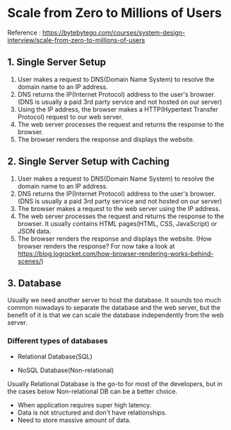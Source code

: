 # Scale from Zero to Millions of Users

Reference : https://bytebytego.com/courses/system-design-interview/scale-from-zero-to-millions-of-users

## 1. Single Server Setup

1. User makes a request to DNS(Domain Name System) to resolve the domain name to an IP address.
2. DNS returns the IP(Internet Protocol) address to the user's browser. (DNS is usually a paid 3rd party service and not hosted on our server)
3. Using the IP address, the browser makes a HTTP(Hypertext Transfer Protocol) request to our web server.
4. The web server processes the request and returns the response to the browser.
5. The browser renders the response and displays the website.

## 2. Single Server Setup with Caching

1. User makes a request to DNS(Domain Name System) to resolve the domain name to an IP address.
2. DNS returns the IP(Internet Protocol) address to the user's browser. (DNS is usually a paid 3rd party service and not hosted on our server)
3. The browser makes a request to the web server using the IP address.
4. The web server processes the request and returns the response to the browser. It usually contains HTML pages(HTML, CSS, JavaScript) or JSON data.
5. The browser renders the response and displays the website. (How browser renders the response? For now take a look at https://blog.logrocket.com/how-browser-rendering-works-behind-scenes/)

## 3. Database

Usually we need another server to host the database.
It sounds too much common nowadays to separate the database and the web server, but the benefit of it is that we can scale the database independently from the web server.

### Different types of databases

- Relational Database(SQL)

- NoSQL Database(Non-relational)

Usually Relational Database is the go-to for most of the developers, but in the cases below Non-relational DB can be a better choice.

- When application requires super high latency.
- Data is not structured and don't have relationships.
- Need to store massive amount of data.
